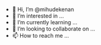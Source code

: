 - 👋 Hi, I’m @mihudekenan
- 👀 I’m interested in ...
- 🌱 I’m currently learning ...
- 💞️ I’m looking to collaborate on ...
- 📫 How to reach me ...

<!---
mihudekenan/mihudekenan is a ✨ special ✨ repository because its `README.md` (this file) appears on your GitHub profile.
You can click the Preview link to take a look at your changes.
--->
